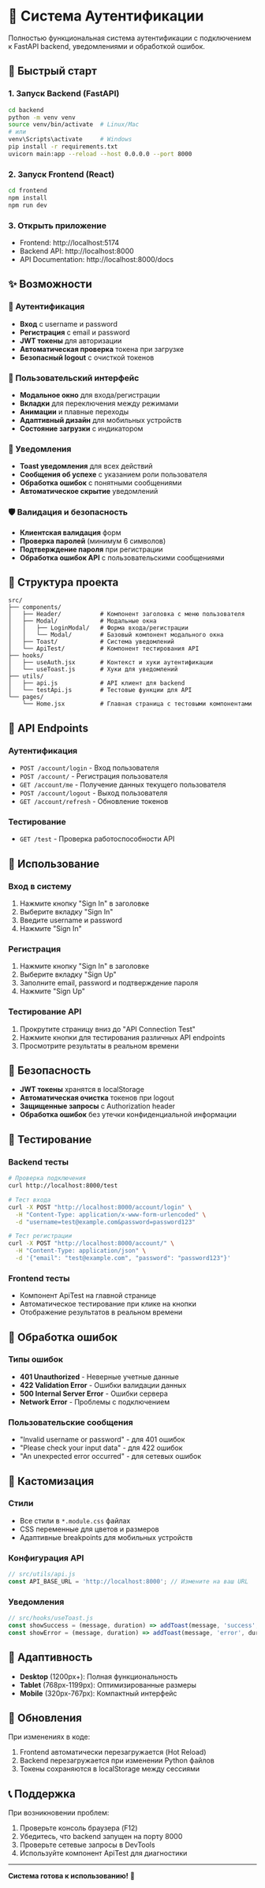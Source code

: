 # 🔐 Система Аутентификации

Полностью функциональная система аутентификации с подключением к FastAPI backend, уведомлениями и обработкой ошибок.

## 🚀 Быстрый старт

### 1. Запуск Backend (FastAPI)
```bash
cd backend
python -m venv venv
source venv/bin/activate  # Linux/Mac
# или
venv\Scripts\activate     # Windows
pip install -r requirements.txt
uvicorn main:app --reload --host 0.0.0.0 --port 8000
```

### 2. Запуск Frontend (React)
```bash
cd frontend
npm install
npm run dev
```

### 3. Открыть приложение
- Frontend: http://localhost:5174
- Backend API: http://localhost:8000
- API Documentation: http://localhost:8000/docs

## ✨ Возможности

### 🔑 Аутентификация
- **Вход** с username и password
- **Регистрация** с email и password
- **JWT токены** для авторизации
- **Автоматическая проверка** токена при загрузке
- **Безопасный logout** с очисткой токенов

### 🎨 Пользовательский интерфейс
- **Модальное окно** для входа/регистрации
- **Вкладки** для переключения между режимами
- **Анимации** и плавные переходы
- **Адаптивный дизайн** для мобильных устройств
- **Состояние загрузки** с индикатором

### 🔔 Уведомления
- **Toast уведомления** для всех действий
- **Сообщения об успехе** с указанием роли пользователя
- **Обработка ошибок** с понятными сообщениями
- **Автоматическое скрытие** уведомлений

### 🛡️ Валидация и безопасность
- **Клиентская валидация** форм
- **Проверка паролей** (минимум 6 символов)
- **Подтверждение пароля** при регистрации
- **Обработка ошибок API** с пользовательскими сообщениями

## 📁 Структура проекта

```
src/
├── components/
│   ├── Header/           # Компонент заголовка с меню пользователя
│   ├── Modal/            # Модальные окна
│   │   ├── LoginModal/   # Форма входа/регистрации
│   │   └── Modal/        # Базовый компонент модального окна
│   ├── Toast/            # Система уведомлений
│   └── ApiTest/          # Компонент тестирования API
├── hooks/
│   ├── useAuth.jsx       # Контекст и хуки аутентификации
│   └── useToast.js       # Хуки для уведомлений
├── utils/
│   ├── api.js            # API клиент для backend
│   └── testApi.js        # Тестовые функции для API
└── pages/
    └── Home.jsx          # Главная страница с тестовыми компонентами
```

## 🔧 API Endpoints

### Аутентификация
- `POST /account/login` - Вход пользователя
- `POST /account/` - Регистрация пользователя
- `GET /account/me` - Получение данных текущего пользователя
- `POST /account/logout` - Выход пользователя
- `GET /account/refresh` - Обновление токенов

### Тестирование
- `GET /test` - Проверка работоспособности API

## 🎯 Использование

### Вход в систему
1. Нажмите кнопку "Sign In" в заголовке
2. Выберите вкладку "Sign In"
3. Введите username и password
4. Нажмите "Sign In"

### Регистрация
1. Нажмите кнопку "Sign In" в заголовке
2. Выберите вкладку "Sign Up"
3. Заполните email, password и подтверждение пароля
4. Нажмите "Sign Up"

### Тестирование API
1. Прокрутите страницу вниз до "API Connection Test"
2. Нажмите кнопки для тестирования различных API endpoints
3. Просмотрите результаты в реальном времени

## 🔐 Безопасность

- **JWT токены** хранятся в localStorage
- **Автоматическая очистка** токенов при logout
- **Защищенные запросы** с Authorization header
- **Обработка ошибок** без утечки конфиденциальной информации

## 🧪 Тестирование

### Backend тесты
```bash
# Проверка подключения
curl http://localhost:8000/test

# Тест входа
curl -X POST "http://localhost:8000/account/login" \
  -H "Content-Type: application/x-www-form-urlencoded" \
  -d "username=test@example.com&password=password123"

# Тест регистрации
curl -X POST "http://localhost:8000/account/" \
  -H "Content-Type: application/json" \
  -d '{"email": "test@example.com", "password": "password123"}'
```

### Frontend тесты
- Компонент ApiTest на главной странице
- Автоматическое тестирование при клике на кнопки
- Отображение результатов в реальном времени

## 🐛 Обработка ошибок

### Типы ошибок
- **401 Unauthorized** - Неверные учетные данные
- **422 Validation Error** - Ошибки валидации данных
- **500 Internal Server Error** - Ошибки сервера
- **Network Error** - Проблемы с подключением

### Пользовательские сообщения
- "Invalid username or password" - для 401 ошибок
- "Please check your input data" - для 422 ошибок
- "An unexpected error occurred" - для сетевых ошибок

## 🎨 Кастомизация

### Стили
- Все стили в `*.module.css` файлах
- CSS переменные для цветов и размеров
- Адаптивные breakpoints для мобильных устройств

### Конфигурация API
```javascript
// src/utils/api.js
const API_BASE_URL = 'http://localhost:8000'; // Измените на ваш URL
```

### Уведомления
```javascript
// src/hooks/useToast.js
const showSuccess = (message, duration) => addToast(message, 'success', duration);
const showError = (message, duration) => addToast(message, 'error', duration);
```

## 📱 Адаптивность

- **Desktop** (1200px+): Полная функциональность
- **Tablet** (768px-1199px): Оптимизированные размеры
- **Mobile** (320px-767px): Компактный интерфейс

## 🔄 Обновления

При изменениях в коде:
1. Frontend автоматически перезагружается (Hot Reload)
2. Backend перезагружается при изменении Python файлов
3. Токены сохраняются в localStorage между сессиями

## 📞 Поддержка

При возникновении проблем:
1. Проверьте консоль браузера (F12)
2. Убедитесь, что backend запущен на порту 8000
3. Проверьте сетевые запросы в DevTools
4. Используйте компонент ApiTest для диагностики

---

**Система готова к использованию!** 🎉
